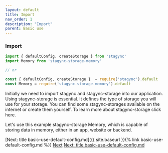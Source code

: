 ```yaml
---
layout: default
title: Import
nav_order: 1
description: "Import"
parent: Basic use
---
```


### Import
```javascript
import { defaultConfig, createStorage } from 'stagync'
import Memory from 'stagync-storage-memory'

// or

const { defaultConfig, createStorage }  = require('stagync').default
const Memory = require('stagync-storage-memory').default
```
Initially we need to import stagync and stagync-storage into our application. Using stagync-storage is essential. It defines the type of storage you will use for your storage. You can find some stagync-storages available on the internet or create them yourself. To learn more about stagync-storage click here.

Let's use this example stagync-storage Memory, which is capable of storing data in memory, either in an app, website or backend.

[Next: title basic-use-default-config.md]({{ site.baseurl }}{% link basic-use-default-config.md %})
[Next](test)
[Next: title basic-use-default-config.md](test)
